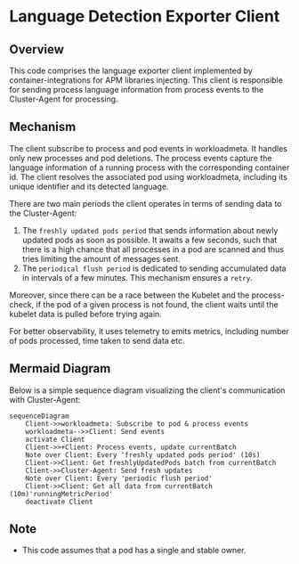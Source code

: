 # Language Detection Exporter Client

## Overview

This code comprises the language exporter client implemented by container-integrations for APM libraries injecting. This client is responsible for sending process language information from process events to the Cluster-Agent for processing.

## Mechanism

The client subscribe to process and pod events in workloadmeta. It handles only new processes and pod deletions. The process events capture the language information of a running process with the corresponding container id. The client resolves the associated pod using workloadmeta, including its unique identifier and its detected language.

There are two main periods the client operates in terms of sending data to the Cluster-Agent:

1. The `freshly updated pods period` that sends information about newly updated pods as soon as possible. It awaits a few seconds, such that there is a high chance that all processes in a pod are scanned and thus tries limiting the amount of messages sent.
2. The `periodical flush period` is dedicated to sending accumulated data in intervals of a few minutes. This mechanism ensures a `retry`.

Moreover, since there can be a race between the Kubelet and the process-check, if the pod of a given process is not found, the client waits until the kubelet data is pulled before trying again.

For better observability, it uses telemetry to emits metrics, including number of pods processed, time taken to send data etc.

## Mermaid Diagram

Below is a simple sequence diagram visualizing the client's communication with Cluster-Agent:

```mermaid
sequenceDiagram
    Client->>workloadmeta: Subscribe to pod & process events
    workloadmeta-->>Client: Send events
    activate Client
    Client->>+Client: Process events, update currentBatch
    Note over Client: Every 'freshly updated pods period' (10s)
    Client->>Client: Get freshlyUpdatedPods batch from currentBatch
    Client->>Cluster-Agent: Send fresh updates
    Note over Client: Every 'periodic flush period'
    Client->>Client: Get all data from currentBatch (10m)'runningMetricPeriod'
    deactivate Client
```

## Note

- This code assumes that a pod has a single and stable owner.
